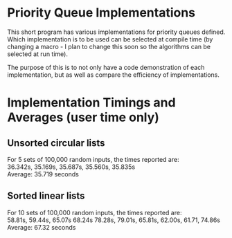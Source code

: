 Priority Queue Implementations
==============================

This short program has various implementations for priority queues defined.
Which implementation is to be used can be selected at compile time (by changing a macro - I plan to change this soon so the algorithms can be selected at run time).

The purpose of this is to not only have a code demonstration of each implementation, but as well as compare the efficiency of implementations.



Implementation Timings and Averages (user time only)
====================================================

Unsorted circular lists
-----------------------

For 5 sets of 100,000 random inputs, the times reported are: <br>
36.342s, 35.169s, 35.687s, 35.560s, 35.835s <br>
Average: 35.719 seconds

Sorted linear lists
-------------------

For 10 sets of 100,000 random inputs, the times reported are: <br>
58.81s, 59.44s, 65.07s 68.24s 78.28s, 79.01s, 65.81s, 62.00s, 61.71, 74.86s <br>
Average: 67.32 seconds
